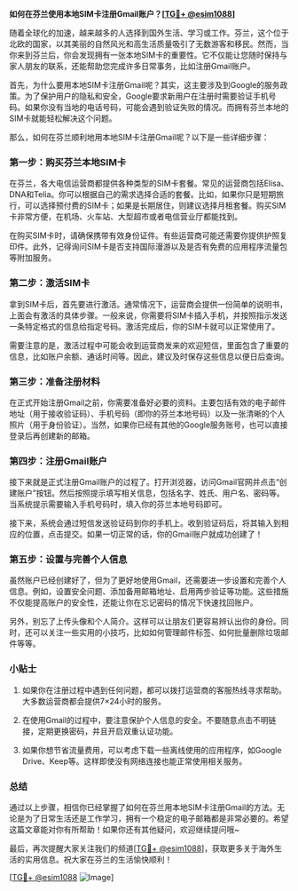 **如何在芬兰使用本地SIM卡注册Gmail账户？[[TG💪+ @esim1088](https://t.me/s/esim1088)]**

随着全球化的加速，越来越多的人选择到国外生活、学习或工作。芬兰，这个位于北欧的国家，以其美丽的自然风光和高生活质量吸引了无数游客和移民。然而，当你来到芬兰后，你会发现拥有一张本地SIM卡的重要性。它不仅能让您随时保持与家人朋友的联系，还能帮助您完成许多日常事务，比如注册Gmail账户。

首先，为什么要用本地SIM卡注册Gmail呢？其实，这主要涉及到Google的服务政策。为了保护用户的隐私和安全，Google要求新用户在注册时需要验证手机号码。如果你没有当地的电话号码，可能会遇到验证失败的情况。而拥有芬兰本地的SIM卡就能轻松解决这个问题。

那么，如何在芬兰顺利地用本地SIM卡注册Gmail呢？以下是一些详细步骤：

### 第一步：购买芬兰本地SIM卡

在芬兰，各大电信运营商都提供各种类型的SIM卡套餐。常见的运营商包括Elisa、DNA和Telia。你可以根据自己的需求选择合适的套餐。比如，如果你只是短期旅行，可以选择预付费的SIM卡；如果是长期居住，则建议选择月租套餐。购买SIM卡非常方便，在机场、火车站、大型超市或者电信营业厅都能找到。

在购买SIM卡时，请确保携带有效身份证件。有些运营商可能还需要你提供护照复印件。此外，记得询问SIM卡是否支持国际漫游以及是否有免费的应用程序流量包等附加服务。

### 第二步：激活SIM卡

拿到SIM卡后，首先要进行激活。通常情况下，运营商会提供一份简单的说明书，上面会有激活的具体步骤。一般来说，你需要将SIM卡插入手机，并按照指示发送一条特定格式的信息给指定号码。激活完成后，你的SIM卡就可以正常使用了。

需要注意的是，激活过程中可能会收到运营商发来的欢迎短信，里面包含了重要的信息，比如账户余额、通话时间等。因此，建议及时保存这些信息以便日后查询。

### 第三步：准备注册材料

在正式开始注册Gmail之前，你需要准备好必要的资料。主要包括有效的电子邮件地址（用于接收验证码）、手机号码（即你的芬兰本地号码）以及一张清晰的个人照片（用于身份验证）。当然，如果你已经有其他的Google服务账号，也可以直接登录后再创建新的邮箱。

### 第四步：注册Gmail账户

接下来就是正式注册Gmail账户的过程了。打开浏览器，访问Gmail官网并点击“创建账户”按钮。然后按照提示填写相关信息，包括名字、姓氏、用户名、密码等。当系统提示需要输入手机号码时，填入你的芬兰本地号码即可。

接下来，系统会通过短信发送验证码到你的手机上。收到验证码后，将其输入到相应的位置，点击提交。如果一切正常的话，你的Gmail账户就成功创建了！

### 第五步：设置与完善个人信息

虽然账户已经创建好了，但为了更好地使用Gmail，还需要进一步设置和完善个人信息。例如，设置安全问题、添加备用邮箱地址、启用两步验证等功能。这些措施不仅能提高账户的安全性，还能让你在忘记密码的情况下快速找回账户。

另外，别忘了上传头像和个人简介。这样可以让朋友们更容易辨认出你的身份。同时，还可以关注一些实用的小技巧，比如如何管理邮件标签、如何批量删除垃圾邮件等等。

### 小贴士

1. 如果你在注册过程中遇到任何问题，都可以拨打运营商的客服热线寻求帮助。大多数运营商都会提供7×24小时的服务。
   
2. 在使用Gmail的过程中，要注意保护个人信息的安全。不要随意点击不明链接，定期更换密码，并且开启双重认证功能。

3. 如果你想节省流量费用，可以考虑下载一些离线使用的应用程序，如Google Drive、Keep等。这样即使没有网络连接也能正常使用相关服务。

### 总结

通过以上步骤，相信你已经掌握了如何在芬兰用本地SIM卡注册Gmail的方法。无论是为了日常生活还是工作学习，拥有一个稳定的电子邮箱都是非常必要的。希望这篇文章能对你有所帮助！如果你还有其他疑问，欢迎继续提问哦~

最后，再次提醒大家关注我们的频道[[TG💪+ @esim1088](https://t.me/s/esim1088)]，获取更多关于海外生活的实用信息。祝大家在芬兰的生活愉快顺利！

[[TG💪+ @esim1088](https://t.me/s/esim1088) ![Image](https://i.postimg.cc/4NQfJmqS/Snipaste-2025-05-13-00-14-12.png)]